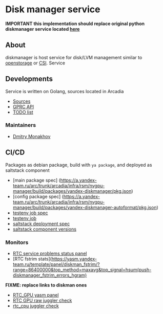 # Disk manager service

**IMPORTANT this implementation should replace original python diskmanager service located [here](https://a.yandex-team.ru/infra/diskmanager)**

## About
diskmanager is host service for disk/LVM management similar to
[openstorage](https://github.com/libopenstorage/openstorage) or
[CSI](https://github.com/container-storage-interface/spec). Service

## Developments
Service is written on Golang, sources located in Arcadia

* [Sources](https://a.yandex-team.ru/arc/trunk/arcadia/infra/rsm/diskmanager)
* [GPRC API](https://a.yandex-team.ru/arc/trunk/arcadia/infra/rsm/diskmanager/api/diskman.proto)
* [TODO list](https://a.yandex-team.ru/arc/trunk/arcadia/infra/rsm/diskmanager/TODO.org)
### Maintainers
* [Dmitry Monakhov](https://staff.yandex-team.ru/dmtrmonakhov)

## CI/CD
Packages as debian package, build with `ya package`, and deployed as saltstack component
* [main package spec] (https://a.yandex-team.ru/arc/trunk/arcadia/infra/rsm/nvgpu-manager/build/packages/yandex-diskmanager/pkg.json)
* [config package spec] (https://a.yandex-team.ru/arc/trunk/arcadia/infra/rsm/nvgpu-manager/build/packages/yandex-diskmanager-autoformat/pkg.json)
* [testenv job spec](https://a.yandex-team.ru/arc/trunk/arcadia/testenv/jobs/runtime_cloud/BuildRuntimeCloudPackages.yaml)
* [testenv job](https://beta-testenv.yandex-team.ru/project/runtime_cloud/job/YANDEX_DISK_MANAGER/history)
* [saltstack deployment spec](https://bb.yandex-team.ru/projects/RTCSALT/repos/saltstack/browse/common/deploy/diskmanager/init.sls)
* [saltstack component versions](https://bb.yandex-team.ru/projects/RTCSALT/repos/saltstack/browse/common/components/diskmanager)

### Monitors
* [RTC service problems status panel](https://yasm.yandex-team.ru/template/panel/HOSTMAN-DAEMONS/-/1)
* [RTC fstrim stats](https://yasm.yandex-team.ru/template/panel/diskman_fstrim/?range=86400000&top_method=maxavg&top_signal=hsum(push-diskmanager_fstrim_errors_hgram)

**FIXME: replace links to diskman ones**
* [RTC_GPU yasm panel](https://yasm.yandex-team.ru/template/panel/rtc_gpu)
* [RTC GPU raw juggler check](https://juggler.yandex-team.ru/raw_events/?query=service%3Dgpumanager)
* [rtc_cpu juggler check](https://juggler.yandex-team.ru/check_details/?host=rtc_gpu&service=gpumanager&last=1DAY)


